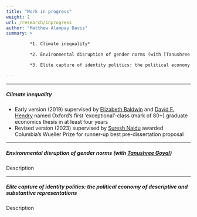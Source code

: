 ```yaml
---
title: "Work in progress"
weight: 2
url: /research/inprogress
author: "Matthew Alampay Davis"
summary: >

         *1. Climate inequality*

         *2. Environmental disruption of gender norms (with [Tanushree Goyal](https://www.tanushreegoyal.com/))*

         *3. Elite capture of identity politics: the political economy of descriptive and substantive representations*

---
```


---

##### Climate inequality

+ Early version (2019) supervised by [Elizabeth Baldwin](http://elizabeth-baldwin.me.uk/) and [David F. Hendry](https://www.nuffield.ox.ac.uk/people/profiles/david-hendry/) named Oxford’s first ‘exceptional’-class (mark of 80+) graduate economics thesis in at least four years
+ Revised version (2023) supervised by [Suresh Naidu](https://sites.santafe.edu/~snaidu/) awarded Columbia’s Wueller Prize for runner-up best pre-dissertation proposal

---

##### Environmental disruption of gender norms (with [Tanushree Goyal](https://www.tanushreegoyal.com/))

Description

---

##### Elite capture of identity politics: the political economy of descriptive and substantive representations

Description